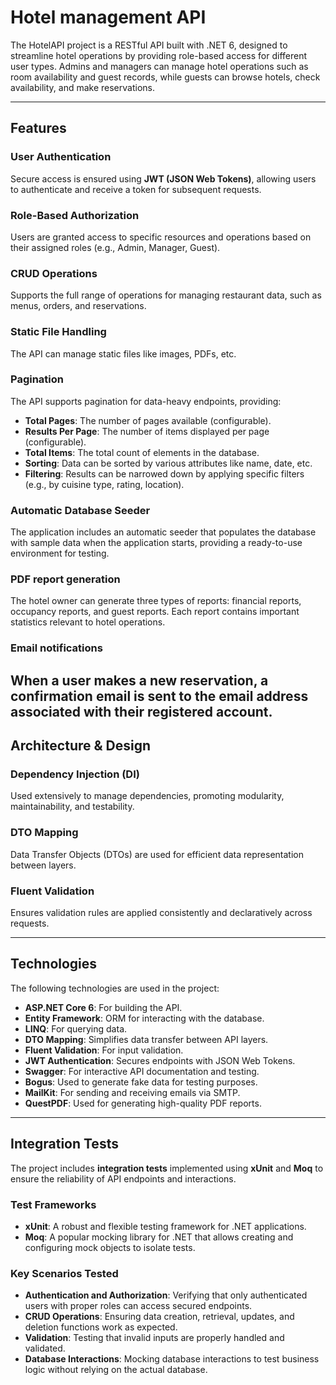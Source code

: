 
# Hotel management API

The HotelAPI project is a RESTful API built with .NET 6, designed to streamline hotel operations by providing role-based access for different user types.
Admins and managers can manage hotel operations such as room availability and guest records, while guests can browse hotels, check availability, and make reservations.

---

## Features

### **User Authentication**  
Secure access is ensured using **JWT (JSON Web Tokens)**, allowing users to authenticate and receive a token for subsequent requests.

### **Role-Based Authorization**  
Users are granted access to specific resources and operations based on their assigned roles (e.g., Admin, Manager, Guest).

### **CRUD Operations**  
Supports the full range of operations for managing restaurant data, such as menus, orders, and reservations.

### **Static File Handling**  
The API can manage static files like images, PDFs, etc.

### **Pagination**  
The API supports pagination for data-heavy endpoints, providing:
- **Total Pages**: The number of pages available (configurable).
- **Results Per Page**: The number of items displayed per page (configurable).
- **Total Items**: The total count of elements in the database.
- **Sorting**: Data can be sorted by various attributes like name, date, etc.
- **Filtering**: Results can be narrowed down by applying specific filters (e.g., by cuisine type, rating, location).

### **Automatic Database Seeder**  
The application includes an automatic seeder that populates the database with sample data when the application starts, providing a ready-to-use environment for testing.
### **PDF report generation**
The hotel owner can generate three types of reports: financial reports, occupancy reports, and guest reports. Each report contains important statistics relevant to hotel operations.
### **Email notifications**
When a user makes a new reservation, a confirmation email is sent to the email address associated with their registered account.
---

## Architecture & Design

### **Dependency Injection (DI)**  
Used extensively to manage dependencies, promoting modularity, maintainability, and testability.

### **DTO Mapping**  
Data Transfer Objects (DTOs) are used for efficient data representation between layers.

### **Fluent Validation**  
Ensures validation rules are applied consistently and declaratively across requests.

---

## Technologies

The following technologies are used in the project:

- **ASP.NET Core 6**: For building the API.
- **Entity Framework**: ORM for interacting with the database.
- **LINQ**: For querying data.
- **DTO Mapping**: Simplifies data transfer between API layers.
- **Fluent Validation**: For input validation.
- **JWT Authentication**: Secures endpoints with JSON Web Tokens.
- **Swagger**: For interactive API documentation and testing.
- **Bogus**: Used to generate fake data for testing purposes.
- **MailKit**: For sending and receiving emails via SMTP.
- **QuestPDF**: Used for generating high-quality PDF reports.
---

## Integration Tests

The project includes **integration tests** implemented using **xUnit** and **Moq** to ensure the reliability of API endpoints and interactions.

### **Test Frameworks**
- **xUnit**: A robust and flexible testing framework for .NET applications.
- **Moq**: A popular mocking library for .NET that allows creating and configuring mock objects to isolate tests.

### **Key Scenarios Tested**
- **Authentication and Authorization**: Verifying that only authenticated users with proper roles can access secured endpoints.
- **CRUD Operations**: Ensuring data creation, retrieval, updates, and deletion functions work as expected.
- **Validation**: Testing that invalid inputs are properly handled and validated.
- **Database Interactions**: Mocking database interactions to test business logic without relying on the actual database.

